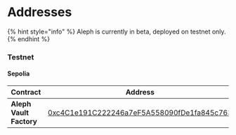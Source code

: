 # Addresses

{% hint style="info" %}
Aleph is currently in beta, deployed on testnet only.
{% endhint %}

### Testnet

#### Sepolia

<table><thead><tr><th width="344.4971923828125">Contract</th><th>Address</th></tr></thead><tbody><tr><td><strong>Aleph Vault Factory</strong></td><td><a href="https://sepolia.etherscan.io/address/0xc4c1e191c222246a7ef5a558090fde1fa845c763">0xc4C1e191C222246a7eF5A558090fDe1fa845c763</a></td></tr></tbody></table>

